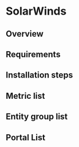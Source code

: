 # SolarWinds
## Overview
## Requirements
## Installation steps
## Metric list
## Entity group list
## Portal List
